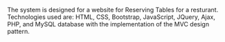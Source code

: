 The system is designed for a website for Reserving Tables for a resturant.
Technologies used are: HTML, CSS, Bootstrap, JavaScript, JQuery, Ajax, PHP, and MySQL 
database with the implementation of the MVC design pattern.
